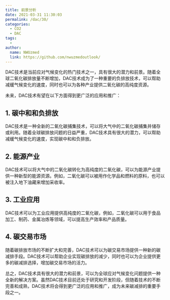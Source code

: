 ```yaml
---
title: 前景分析
date: 2021-03-31 11:30:03
permalink: /dac/30/
categories: 
  - CO2
  - DAC
tags: 
  - 
author: 
  name: NWUzmed
  link: https://github.com/nwuzmedoutlook/
---
```

DAC技术是当前应对气候变化的热门技术之一，具有很大的潜力和前景。随着全球二氧化碳排放量不断增加，DAC技术成为了一种重要的负排放技术，可以帮助减缓气候变化的速度，同时也可以为各种产业提供二氧化碳的高纯度资源。

未来，DAC技术有望在以下方面得到更广泛的应用和推广：

## 1. 碳中和和负排放

DAC技术是一种全新的二氧化碳捕集技术，可以将大气中的二氧化碳捕集并储存或利用。随着全球碳排放问题的日益严重，DAC技术具有很大的潜力，可以帮助减缓气候变化的速度，实现碳中和和负排放。

## 2. 能源产业

DAC技术可以将大气中的二氧化碳转化为高纯度的二氧化碳，可以为能源产业提供一种新型的能源资源。例如，二氧化碳可以被用作化学品和燃料的原料，也可以被注入地下油藏来增加采收率。

## 3. 工业应用

DAC技术可以为工业应用提供高纯度的二氧化碳，例如，二氧化碳可以用于食品加工、制药、金属冶炼等领域，可以提高生产效率和产品质量。

## 4. 碳交易市场

随着碳排放市场的不断扩大和完善，DAC技术可以为碳交易市场提供一种新的碳减排手段。DAC技术可以帮助企业实现碳排放的减少，同时也可以为企业提供更多的碳减排选择，增加碳交易市场的活力。

总之，DAC技术具有很大的潜力和前景，可以为全球应对气候变化问题提供一种全新的解决方案。虽然DAC技术目前还处于研究和开发阶段，但随着技术的不断完善和成熟，DAC技术将会得到更广泛的应用和推广，成为未来碳减排的重要手段之一。